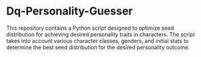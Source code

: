 # Dq-Personality-Guesser
This repository contains a Python script designed to optimize seed distribution for achieving desired personality traits in characters. The script takes into account various character classes, genders, and initial stats to determine the best seed distribution for the desired personality outcome.
